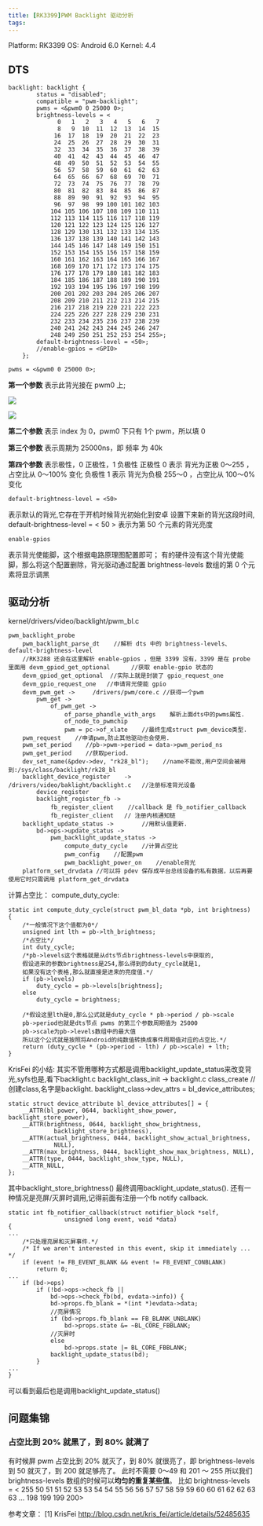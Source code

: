 ```yaml
---
title: [RK3399]PWM Backlight 驱动分析
tags: 
---
```

Platform: RK3399 
OS: Android 6.0 
Kernel: 4.4

## DTS
```dts
backlight: backlight {
		status = "disabled";
		compatible = "pwm-backlight";
		pwms = <&pwm0 0 25000 0>;
		brightness-levels = <
			  0   1   2   3   4   5   6   7
			  8   9  10  11  12  13  14  15
			 16  17  18  19  20  21  22  23
			 24  25  26  27  28  29  30  31
			 32  33  34  35  36  37  38  39
			 40  41  42  43  44  45  46  47
			 48  49  50  51  52  53  54  55
			 56  57  58  59  60  61  62  63
			 64  65  66  67  68  69  70  71
			 72  73  74  75  76  77  78  79
			 80  81  82  83  84  85  86  87
			 88  89  90  91  92  93  94  95
			 96  97  98  99 100 101 102 103
			104 105 106 107 108 109 110 111
			112 113 114 115 116 117 118 119
			120 121 122 123 124 125 126 127
			128 129 130 131 132 133 134 135
			136 137 138 139 140 141 142 143
			144 145 146 147 148 149 150 151
			152 153 154 155 156 157 158 159
			160 161 162 163 164 165 166 167
			168 169 170 171 172 173 174 175
			176 177 178 179 180 181 182 183
			184 185 186 187 188 189 190 191
			192 193 194 195 196 197 198 199
			200 201 202 203 204 205 206 207
			208 209 210 211 212 213 214 215
			216 217 218 219 220 221 222 223
			224 225 226 227 228 229 230 231
			232 233 234 235 236 237 238 239
			240 241 242 243 244 245 246 247
			248 249 250 251 252 253 254 255>;
		default-brightness-level = <50>;
		//enable-gpios = <GPIO>
	};
```
```
pwms = <&pwm0 0 25000 0>;
```
**第一个参数** 表示此背光接在 pwm0 上;

![](http://ww3.sinaimg.cn/large/ba061518gw1f9u1my0q8dj20hz00o74j.jpg)

![](http://ww1.sinaimg.cn/large/ba061518gw1f9u1nioy43j20m70bgwha.jpg)

**第二个参数** 表示 index 为 0，pwm0 下只有 1个 pwm，所以填 0

**第三个参数** 表示周期为 25000ns，即 频率 为 40k

**第四个参数** 表示极性，0 正极性，1 负极性
正极性 0 表示 背光为正极 0～255 ，占空比从 0～100% 变化
负极性 1 表示 背光为负极 255～0 ，占空比从 100～0% 变化
```
default-brightness-level = <50>
```
表示默认的背光,它存在于开机时候背光初始化到安卓
设置下来新的背光这段时间, default-brightness-level = < 50 > 表示为第 50 个元素的背光亮度

```
enable-gpios 
```
表示背光使能脚，这个根据电路原理图配置即可；
有的硬件没有这个背光使能脚，那么将这个配置删除，背光驱动通过配置 brightness-levels 数组的第 0 个元素将显示调黑


## 驱动分析
kernel/drivers/video/backlight/pwm_bl.c 
```
pwm_backlight_probe 
    pwm_backlight_parse_dt 	  //解析 dts 中的 brightness-levels、default-brightness-level
    //RK3288 还会在这里解析 enable-gpios ，但是 3399 没有，3399 是在 probe 里面用 devm_gpiod_get_optional      //获取 enable-gpio 状态的
    devm_gpiod_get_optional  //实际上就是封装了 gpio_request_one
    devm_gpio_request_one 	//申请背光使能 gpio
    devm_pwm_get ->     /drivers/pwm/core.c //获得一个pwm
        pwm_get ->
            of_pwm_get ->
                of_parse_phandle_with_args    解析上面dts中的pwms属性.
                of_node_to_pwmchip
                pwm = pc->of_xlate    //最终生成struct pwm_device类型.    
    pwm_request    //申请pwm,防止其他驱动也会使用.
	pwm_set_period    //pb->pwm->period = data->pwm_period_ns
    pwm_get_period    //获取period.
    dev_set_name(&pdev->dev, "rk28_bl");    //name不能改,用户空间会被用到:/sys/class/backlight/rk28_bl
    backlight_device_register    -> /drivers/video/baklight/backlight.c   //注册标准背光设备
        device_register
        backlight_register_fb ->
            fb_register_client    //callback 是 fb_notifier_callback 
			fb_register_client   // 注册内核通知链
    backlight_update_status ->        //用默认值更新.
        bd->ops->update_status ->
            pwm_backlight_update_status ->
                compute_duty_cycle    //计算占空比
                pwm_config    //配置pwm 
                pwm_backlight_power_on    //enable背光
    platform_set_drvdata //可以将 pdev 保存成平台总线设备的私有数据，以后再要使用它时只需调用 platform_get_drvdata
```
计算占空比：
compute_duty_cycle:
```
static int compute_duty_cycle(struct pwm_bl_data *pb, int brightness)
{
    /*一般情况下这个值都为0*/
    unsigned int lth = pb->lth_brightness;
	/*占空比*/
    int duty_cycle;
    /*pb->levels这个表格就是从dts节点brightness-levels中获取的,
    假设进来的参数brightness是254,那么得到的duty_cycle就是1,
    如果没有这个表格,那么就直接是进来的亮度值.*/
    if (pb->levels)
        duty_cycle = pb->levels[brightness];
    else
        duty_cycle = brightness;
		
    /*假设这里lth是0,那么公式就是duty_cycle * pb->period / pb->scale
	pb->period也就是dts节点 pwms 的第三个参数周期值为 25000
    pb->scale为pb->levels数组中的最大值
	所以这个公式就是按照将Android的纯数值转换成事件周期值对应的占空比.*/
    return (duty_cycle * (pb->period - lth) / pb->scale) + lth;
}
```
KrisFei 的小结:
其实不管用哪种方式都是调用backlight_update_status来改变背光,syfs也是,看下backlight.c
backlight_class_init ->    backlight.c
    class_create    //创建class,名字是backlight.
    backlight_class->dev_attrs = bl_device_attributes;
```
static struct device_attribute bl_device_attributes[] = {  
    __ATTR(bl_power, 0644, backlight_show_power, backlight_store_power),  
    __ATTR(brightness, 0644, backlight_show_brightness,  
             backlight_store_brightness),  
    __ATTR(actual_brightness, 0444, backlight_show_actual_brightness,  
             NULL),  
    __ATTR(max_brightness, 0444, backlight_show_max_brightness, NULL),  
    __ATTR(type, 0444, backlight_show_type, NULL),  
    __ATTR_NULL,  
};  
```
其中backlight_store_brightness() 最终调用backlight_update_status().
还有一种情况是亮屏/灭屏时调用,记得前面有注册一个fb notify callback.
```
static int fb_notifier_callback(struct notifier_block *self,  
                unsigned long event, void *data)  
{  
...  
    /*只处理亮屏和灭屏事件.*/  
    /* If we aren't interested in this event, skip it immediately ... */  
    if (event != FB_EVENT_BLANK && event != FB_EVENT_CONBLANK)  
        return 0;  
...  
    if (bd->ops)  
        if (!bd->ops->check_fb ||  
            bd->ops->check_fb(bd, evdata->info)) {  
            bd->props.fb_blank = *(int *)evdata->data;  
            //亮屏情况  
            if (bd->props.fb_blank == FB_BLANK_UNBLANK)  
                bd->props.state &= ~BL_CORE_FBBLANK;  
            //灭屏时  
            else  
                bd->props.state |= BL_CORE_FBBLANK;  
            backlight_update_status(bd);  
        }  
...  
}
```
可以看到最后也是调用backlight_update_status()


## 问题集锦
### 占空比到 20% 就黑了，到 80% 就满了
有时候屏 pwm 占空比到 20% 就灭了，到 80% 就很亮了，即 brightness-levels 到 50 就灭了，到 200 就足够亮了。
此时不需要 0～49 和 201 ～ 255
所以我们 brightness-levels 数组的时候可以**均匀的重复某些值**。
比如
brightness-levels = <
			255 50  51  51  52  53  53  54 
			 54  55  56  56  57  57  58  59
			 59  60  60  61  62  62  63  63
			 ... 198  199 199  200>


参考文章：
[1] KrisFei http://blog.csdn.net/kris_fei/article/details/52485635